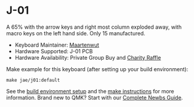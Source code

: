 # J-01

A 65% with the arrow keys and right most column exploded away, with macro keys on the left hand side. Only 15 manufactured. 

* Keyboard Maintainer: [Maartenwut](https://github.com/maartenwut)
* Hardware Supported: J-01 PCB  
* Hardware Availability: Private Group Buy and [Charity Raffle](https://novelkeys.xyz/collections/frontpage/products/j-01-raffle-ticket)

Make example for this keyboard (after setting up your build environment):

    make jae/j01:default

See the [build environment setup](https://docs.qmk.fm/#/getting_started_build_tools) and the [make instructions](https://docs.qmk.fm/#/getting_started_make_guide) for more information. Brand new to QMK? Start with our [Complete Newbs Guide](https://docs.qmk.fm/#/newbs).

